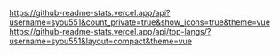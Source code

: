 https://github-readme-stats.vercel.app/api?username=syou551&count_private=true&show_icons=true&theme=vue
https://github-readme-stats.vercel.app/api/top-langs/?username=syou551&layout=compact&theme=vue


<!--
**syou551/syou551** is a ✨ _special_ ✨ repository because its `README.md` (this file) appears on your GitHub profile.

Here are some ideas to get you started:

- 🔭 I’m currently working on ...
- 🌱 I’m currently learning ...
- 👯 I’m looking to collaborate on ...
- 🤔 I’m looking for help with ...
- 💬 Ask me about ...
- 📫 How to reach me: ...
- 😄 Pronouns: ...
- ⚡ Fun fact: ...
-->
